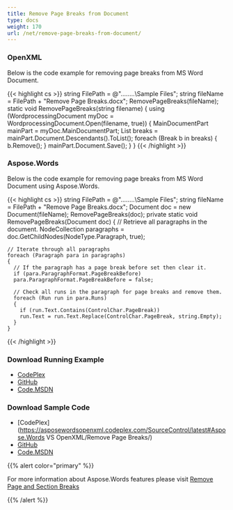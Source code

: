 ```yaml
---
title: Remove Page Breaks from Document
type: docs
weight: 170
url: /net/remove-page-breaks-from-document/
---
```


### **OpenXML**
Below is the code example for removing page breaks from MS Word Document.

{{< highlight cs >}}
  string FilePath = @"..\..\..\..\Sample Files\";
  string fileName = FilePath + "Remove Page Breaks.docx";
  RemovePageBreaks(fileName);
  static void RemovePageBreaks(string filename)
  {
     using (WordprocessingDocument myDoc = WordprocessingDocument.Open(filename, true))
     {
        MainDocumentPart mainPart = myDoc.MainDocumentPart;
        List<Break> breaks = mainPart.Document.Descendants<Break>().ToList();
        foreach (Break b in breaks)
        {
           b.Remove();
        }
        mainPart.Document.Save();
     }
  }
{{< /highlight >}}
### **Aspose.Words**
Below is the code example for removing page breaks from MS Word Document using Aspose.Words.

{{< highlight cs >}}
  string FilePath = @"..\..\..\..\Sample Files\";
  string fileName = FilePath + "Remove Page Breaks.docx";
  Document doc = new Document(fileName);
  RemovePageBreaks(doc);
  private static void RemovePageBreaks(Document doc)
  {
    // Retrieve all paragraphs in the document.
    NodeCollection paragraphs = doc.GetChildNodes(NodeType.Paragraph, true);

    // Iterate through all paragraphs
    foreach (Paragraph para in paragraphs)
    {
      // If the paragraph has a page break before set then clear it.
      if (para.ParagraphFormat.PageBreakBefore)
      para.ParagraphFormat.PageBreakBefore = false;

      // Check all runs in the paragraph for page breaks and remove them.
      foreach (Run run in para.Runs)
      {
        if (run.Text.Contains(ControlChar.PageBreak))
        run.Text = run.Text.Replace(ControlChar.PageBreak, string.Empty);
      }
    }
{{< /highlight >}}
### **Download Running Example**
- [CodePlex](https://asposewordsopenxml.codeplex.com/releases/view/620544)
- [GitHub](https://github.com/aspose-words/Aspose.Words-for-.NET/releases/tag/AsposeWordsVsOpenXMLv1.2)
- [Code.MSDN](https://code.msdn.microsoft.com/Code-Comparison-of-Common-4ffff4d7#content)
### **Download Sample Code**
- [CodePlex](https://asposewordsopenxml.codeplex.com/SourceControl/latest#Aspose.Words VS OpenXML/Remove Page Breaks/)
- [GitHub](https://github.com/aspose-words/Aspose.Words-for-.NET/tree/master/Plugins/Aspose.Words%20Vs%20OpenXML%20Words/Aspose.Words%20VS%20OpenXML/Remove%20Page%20Breaks)
- [Code.MSDN](https://code.msdn.microsoft.com/Code-Comparison-of-Common-4ffff4d7/view/SourceCode#content)

{{% alert color="primary" %}} 

For more information about Aspose.Words features please visit [Remove Page and Section Breaks](http://www.aspose.com/docs/display/wordsnet/How+to++Remove+Page+and+Section+Breaks)

{{% /alert %}}
